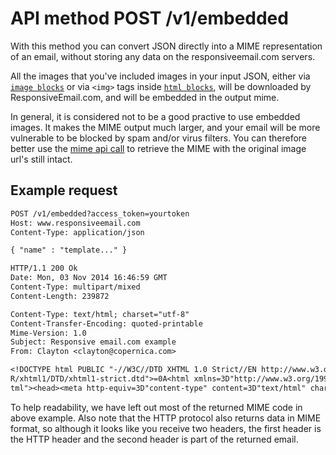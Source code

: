 # API method POST /v1/embedded

With this method you can convert JSON directly into a MIME representation of an
email, without storing any data on the responsiveemail.com servers.

All the images that you've included images in your input JSON, either via 
[`image blocks`](copernica-docs:ResponsiveEmail//json/block-image) or via `<img>` 
tags inside [`html blocks`](copernica-docs:ResponsiveEmail//json/block-html),
will be downloaded by ResponsiveEmail.com, and will be embedded in the output mime.

In general, it is considered not to be a good practive to use embedded images. 
It makes the MIME output much larger, and your email will be more vulnerable to 
be blocked by spam and/or virus filters. You can therefore better use the 
[mime api call](copernica-docs:ResponsiveEmail/api/get-template-mime) to retrieve 
the MIME with the original image url's still intact.

## Example request

```txt
POST /v1/embedded?access_token=yourtoken
Host: www.responsiveemail.com
Content-Type: application/json

{ "name" : "template..." }

HTTP/1.1 200 Ok
Date: Mon, 03 Nov 2014 16:46:59 GMT
Content-Type: multipart/mixed
Content-Length: 239872

Content-Type: text/html; charset="utf-8"
Content-Transfer-Encoding: quoted-printable
Mime-Version: 1.0
Subject: Responsive email.com example
From: Clayton <clayton@copernica.com>

<!DOCTYPE html PUBLIC "-//W3C//DTD XHTML 1.0 Strict//EN http://www.w3.org/T=
R/xhtml1/DTD/xhtml1-strict.dtd">=0A<html xmlns=3D"http://www.w3.org/1999/xh=
tml"><head><meta http-equiv=3D"content-type" content=3D"text/html" charset=
```

To help readability, we have left out most of the returned MIME code in
above example. Also note that the HTTP protocol also returns data
in MIME format, so although it looks like you receive two headers, the
first header is the HTTP header and the second header is part of the returned email.
